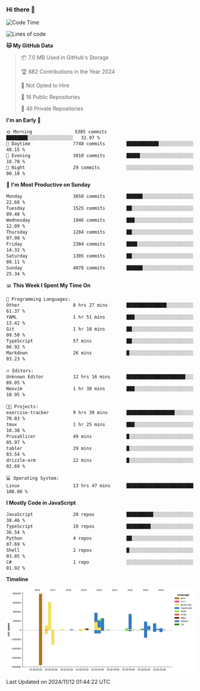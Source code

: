 ### Hi there 👋

<!--
**Clumsy-Coder/Clumsy-Coder** is a ✨ _special_ ✨ repository because its `README.md` (this file) appears on your GitHub profile.

Here are some ideas to get you started:

- 🔭 I’m currently working on ...
- 🌱 I’m currently learning ...
- 👯 I’m looking to collaborate on ...
- 🤔 I’m looking for help with ...
- 💬 Ask me about ...
- 📫 How to reach me: ...
- 😄 Pronouns: ...
- ⚡ Fun fact: ...
-->

<!-- anmol098/waka-readme-stats -->
<!--START_SECTION:waka-->
![Code Time](http://img.shields.io/badge/Code%20Time-955%20hrs%2015%20mins-blue)

![Lines of code](https://img.shields.io/badge/From%20Hello%20World%20I%27ve%20Written-3.4%20million%20lines%20of%20code-blue)

**🐱 My GitHub Data** 

> 📦 7.0 MB Used in GitHub's Storage 
 > 
> 🏆 882 Contributions in the Year 2024
 > 
> 🚫 Not Opted to Hire
 > 
> 📜 18 Public Repositories 
 > 
> 🔑 46 Private Repositories 
 > 
**I'm an Early 🐤** 

```text
🌞 Morning                5305 commits        ████████░░░░░░░░░░░░░░░░░   32.97 % 
🌆 Daytime                7748 commits        ████████████░░░░░░░░░░░░░   48.15 % 
🌃 Evening                3010 commits        █████░░░░░░░░░░░░░░░░░░░░   18.70 % 
🌙 Night                  29 commits          ░░░░░░░░░░░░░░░░░░░░░░░░░   00.18 % 
```
📅 **I'm Most Productive on Sunday** 

```text
Monday                   3650 commits        ██████░░░░░░░░░░░░░░░░░░░   22.68 % 
Tuesday                  1525 commits        ██░░░░░░░░░░░░░░░░░░░░░░░   09.48 % 
Wednesday                1946 commits        ███░░░░░░░░░░░░░░░░░░░░░░   12.09 % 
Thursday                 1284 commits        ██░░░░░░░░░░░░░░░░░░░░░░░   07.98 % 
Friday                   2304 commits        ████░░░░░░░░░░░░░░░░░░░░░   14.32 % 
Saturday                 1305 commits        ██░░░░░░░░░░░░░░░░░░░░░░░   08.11 % 
Sunday                   4078 commits        ██████░░░░░░░░░░░░░░░░░░░   25.34 % 
```


📊 **This Week I Spent My Time On** 

```text
💬 Programming Languages: 
Other                    8 hrs 27 mins       ███████████████░░░░░░░░░░   61.37 % 
YAML                     1 hr 51 mins        ███░░░░░░░░░░░░░░░░░░░░░░   13.42 % 
Git                      1 hr 18 mins        ██░░░░░░░░░░░░░░░░░░░░░░░   09.50 % 
TypeScript               57 mins             ██░░░░░░░░░░░░░░░░░░░░░░░   06.92 % 
Markdown                 26 mins             █░░░░░░░░░░░░░░░░░░░░░░░░   03.23 % 

🔥 Editors: 
Unknown Editor           12 hrs 16 mins      ██████████████████████░░░   89.05 % 
Neovim                   1 hr 30 mins        ███░░░░░░░░░░░░░░░░░░░░░░   10.95 % 

🐱‍💻 Projects: 
exercise-tracker         9 hrs 39 mins       ██████████████████░░░░░░░   70.03 % 
tmux                     1 hr 25 mins        ███░░░░░░░░░░░░░░░░░░░░░░   10.38 % 
PrusaSlicer              49 mins             █░░░░░░░░░░░░░░░░░░░░░░░░   05.97 % 
tabler                   29 mins             █░░░░░░░░░░░░░░░░░░░░░░░░   03.54 % 
drizzle-orm              22 mins             █░░░░░░░░░░░░░░░░░░░░░░░░   02.69 % 

💻 Operating System: 
Linux                    13 hrs 47 mins      █████████████████████████   100.00 % 
```

**I Mostly Code in JavaScript** 

```text
JavaScript               20 repos            ██████████░░░░░░░░░░░░░░░   38.46 % 
TypeScript               19 repos            █████████░░░░░░░░░░░░░░░░   36.54 % 
Python                   4 repos             ██░░░░░░░░░░░░░░░░░░░░░░░   07.69 % 
Shell                    2 repos             █░░░░░░░░░░░░░░░░░░░░░░░░   03.85 % 
C#                       1 repo              ░░░░░░░░░░░░░░░░░░░░░░░░░   01.92 % 
```



**Timeline**

![Lines of Code chart](https://raw.githubusercontent.com/Clumsy-Coder/Clumsy-Coder/main/assets/bar_graph.png)


 Last Updated on 2024/11/12 01:44:22 UTC
<!--END_SECTION:waka-->
